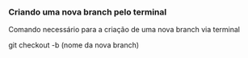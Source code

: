### Criando uma nova branch pelo terminal

Comando necessário para a criação de uma nova branch via terminal

git checkout -b (nome da nova branch)